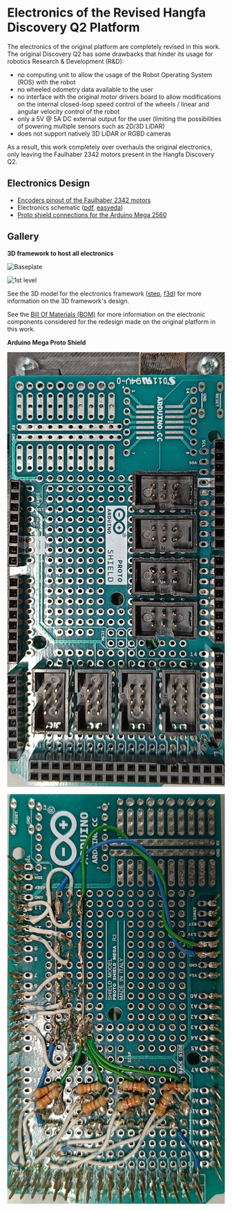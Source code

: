 # Electronics of the Revised Hangfa Discovery Q2 Platform

The electronics of the original platform are completely revised in this work.
The original Discovery Q2 has some drawbacks that hinder its usage for robotics
Research & Development (R&D):
- no computing unit to allow the usage of the Robot Operating System (ROS)
  with the robot
- no wheeled odometry data available to the user
- no interface with the original motor drivers board to allow modifications on
  the internal closed-loop speed control of the wheels / linear and angular
  velocity control of the robot
- only a 5V @ 5A DC external output for the user (limiting the possibilities of
  powering multiple sensors such as 2D/3D LiDAR)
- does not support natively 3D LiDAR or RGBD cameras

As a result, this work completely over overhauls the original electronics, only
leaving the Faulhaber 2342 motors present in the Hangfa Discovery Q2.

## Electronics Design

- [Encoders pinout of the Faulhaber 2342 motors](hangfa-discovery-q2_encoders_pinout.pdf)
- Electronics schematic
  ([pdf](schematic.pdf), [easyeda](schematic_easyeda.json))
- [Proto shield connections for the Arduino Mega 2560](arduino-mega-2560_proto-shield_connections.pdf)

## Gallery

**3D framework to host all electronics**

![Baseplate](electronics_3d-framework_baseplate.jpg)

![1st level](electronics_3d-framework_1st-level.jpg)

See the 3D model for the electronics framework
([step](/models/v1/electronics_baseplate.step),
[f3d](/models/v1/electronics_baseplate.f3d)) for more information on the 3D
framework's design.

See the [Bill Of Materials (BOM)](/doc/bom.pdf) for more information on the
electronic components considered for the redesign made on the original platform
in this work.

**Arduino Mega Proto Shield**

![Arduino Mega Proto Shield - Front View](electronics_arduino-mega-proto-shield_front.jpg)

![Arduino Mega Proto Shield - Side View](electronics_arduino-mega-proto-shield_back.jpg)
